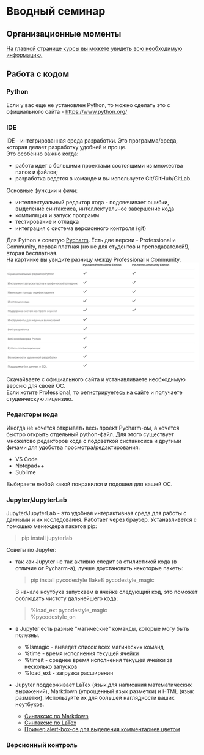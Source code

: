 # Вводный семинар

## Организационные моменты
[На главной странице курсы вы можете увидеть всю необходимую информацию.](https://github.com/MikhailMsc/python_for_nlp_stud)

## Работа с кодом

### Python
Если у вас еще не установлен Python, то можно сделать это с официального сайта - https://www.python.org/

### IDE
IDE - интегрированная среда разработки. Это программа/среда, которая делает разработку удобней и проще.   
Это особенно важно когда: 
  - работа идет с большими проектами состоящими из множества папок и файлов;
  - разработка ведется в команде и вы используете Git/GitHub/GitLab.
  
Основные функции и фичи:
  - интеллектуальный редактор кода - подсвечивает ошибки, выделение синтаксиса, интеллектуальное завершение кода
  - компиляция и запуск программ
  - тестирование и отладка
  - интеграция с система версионного контроля (git) 

Для Python я советую [Pycharm](https://www.jetbrains.com/ru-ru/pycharm/). Есть две версии - Professional и Community, первая платная (но не для студентов и преподавателей!), вторая бесплатная.   
На картинке вы увидите разницу между Professional и Community.
![img.png](Community_vs_Professional.png)

Скачайваете с официального сайта и устанавливаете необходимую версию для своей ОС.  
Если хотите Professional, то [регистрируетесь на сайте](https://www.jetbrains.com/shop/eform/students) и получаете студенческую лицензию.

### Редакторы кода
Иногда не хочется открывать весь проект Pycharm-ом, а хочется быстро открыть отдельный  python-файл. Для этого существует множетсво редакторов кода с подсветкой систанксиса и другими фичами для удобства просмотра/редактирования:
- VS Code
- Notepad++
- Sublime

Выбираете любой какой понравился и подошел для вашей ОС.

### Jupyter/JupyterLab
Jupyter/JupyterLab - это удобная интерактивная среда для работы с данными и их исследования. Работает через браузер.
Устанавливется с помощью менеждера пакетов pip:
> pip install jupyterlab

Советы по Jupyter:  
- так как Jupyter не так активно следит за стилистикой кода (в отличие от Pycharm-а), лучше доустановить некоторые пакеты:
    > pip install pycodestyle flake8 pycodestyle_magic  

  В начале ноутбука запускаем в ячейке следующий код, это поможет соблюдать чистоту дальнейшего кода:
    > %load_ext pycodestyle_magic  
      %pycodestyle_on 
  
- в Jupyter есть разные "магические" команды, которые могу быть полезны.
  - %lsmagic - выведет список всех магических команд
  - %time - время исполнения текущей ячейки
  - %timeit - среднее время исполнения текущей ячейки за несколько запусков
  - %load_ext - загрузка расширения  
  
- Jupyter поддерживает LaTex (язык для написания математических выражений), Markdown (упрощенный язык разметки) и HTML (язык разметки). Используйте их для большей наглядности ваших ноутбуков.
    - [Синтаксис по Markdown](https://www.markdownguide.org/basic-syntax/)
    - [Синтаксис по LaTex](https://ru.overleaf.com/learn)
    - [Пример alert-box-ов для выделения комментариев цветом](https://getbootstrap.com/docs/4.0/components/alerts/)

### Версионный контроль 
